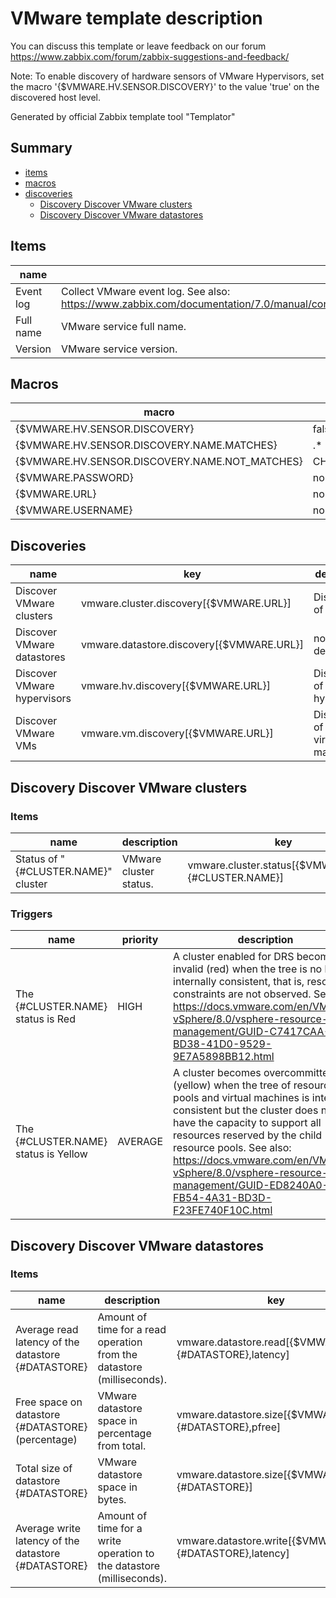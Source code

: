 # VMware template description

You can discuss this template or leave feedback on our forum https://www.zabbix.com/forum/zabbix-suggestions-and-feedback/

Note: To enable discovery of hardware sensors of VMware Hypervisors, set the macro '{$VMWARE.HV.SENSOR.DISCOVERY}' to the value 'true' on the discovered host level.

Generated by official Zabbix template tool "Templator"

## Summary
* [items](#items)
* [macros](#macros)
* [discoveries](#discoveries)
  * [Discovery Discover VMware clusters ](#discovery_discover_vmware_clusters)
  * [Discovery Discover VMware datastores ](#discovery_discover_vmware_datastores)

<a name="items"></a>

## Items
| name | description | key | type | delay |
| ------------- |------------- |------------- |------------- |------------- |
| Event log | Collect VMware event log. See also: https://www.zabbix.com/documentation/7.0/manual/config/items/preprocessing/examples#filtering_vmware_event_log_records | vmware.eventlog[{$VMWARE.URL},skip] | SIMPLE | no delay |
| Full name | VMware service full name. | vmware.fullname[{$VMWARE.URL}] | SIMPLE | 1h |
| Version | VMware service version. | vmware.version[{$VMWARE.URL}] | SIMPLE | 1h |


<a name="macros"></a>

## Macros
| macro | value |
| ------------- |------------- |
| {$VMWARE.HV.SENSOR.DISCOVERY} | false |
| {$VMWARE.HV.SENSOR.DISCOVERY.NAME.MATCHES} | .* |
| {$VMWARE.HV.SENSOR.DISCOVERY.NAME.NOT_MATCHES} | CHANGE_IF_NEEDED |
| {$VMWARE.PASSWORD} | no value |
| {$VMWARE.URL} | no value |
| {$VMWARE.USERNAME} | no value |


<a name="discoveries"></a>

## Discoveries
| name | key | description | type | lifetime | delay |
| ------------- |------------- |------------- |------------- |------------- |------------- |
| Discover VMware clusters | vmware.cluster.discovery[{$VMWARE.URL}] | Discovery of clusters | SIMPLE | no lifetime | 1h |
| Discover VMware datastores | vmware.datastore.discovery[{$VMWARE.URL}] | no description | SIMPLE | no lifetime | 1h |
| Discover VMware hypervisors | vmware.hv.discovery[{$VMWARE.URL}] | Discovery of hypervisors. | SIMPLE | no lifetime | 1h |
| Discover VMware VMs | vmware.vm.discovery[{$VMWARE.URL}] | Discovery of guest virtual machines. | SIMPLE | no lifetime | 1h |


<a name="discovery_discover_vmware_clusters" />

## Discovery Discover VMware clusters

### Items

| name | description | key | type |
| ------------- |------------- |------------- |------------- |
| Status of "{#CLUSTER.NAME}" cluster | VMware cluster status. | vmware.cluster.status[{$VMWARE.URL},{#CLUSTER.NAME}] | SIMPLE |


### Triggers

| name | priority | description | expression | tags | url |
| ------------- |------------- |------------- |------------- |------------- |------------- |
| The {#CLUSTER.NAME} status is Red | HIGH | A cluster enabled for DRS becomes invalid (red) when the tree is no longer internally consistent, that is, resource constraints are not observed. See also: https://docs.vmware.com/en/VMware-vSphere/8.0/vsphere-resource-management/GUID-C7417CAA-BD38-41D0-9529-9E7A5898BB12.html | last(/VMware/vmware.cluster.status[{$VMWARE.URL},{#CLUSTER.NAME}])=3 | [{"tag": "scope", "value": "availability"}, {"tag": "scope", "value": "performance"}] | no url |
| The {#CLUSTER.NAME} status is Yellow | AVERAGE | A cluster becomes overcommitted (yellow) when the tree of resource pools and virtual machines is internally consistent but the cluster does not have the capacity to support all resources reserved by the child resource pools. See also: https://docs.vmware.com/en/VMware-vSphere/8.0/vsphere-resource-management/GUID-ED8240A0-FB54-4A31-BD3D-F23FE740F10C.html | last(/VMware/vmware.cluster.status[{$VMWARE.URL},{#CLUSTER.NAME}])=2 | [{"tag": "scope", "value": "availability"}, {"tag": "scope", "value": "performance"}] | no url |


<a name="discovery_discover_vmware_datastores" />

## Discovery Discover VMware datastores

### Items

| name | description | key | type |
| ------------- |------------- |------------- |------------- |
| Average read latency of the datastore {#DATASTORE} | Amount of time for a read operation from the datastore (milliseconds). | vmware.datastore.read[{$VMWARE.URL},{#DATASTORE},latency] | SIMPLE |
| Free space on datastore {#DATASTORE} (percentage) | VMware datastore space in percentage from total. | vmware.datastore.size[{$VMWARE.URL},{#DATASTORE},pfree] | SIMPLE |
| Total size of datastore {#DATASTORE} | VMware datastore space in bytes. | vmware.datastore.size[{$VMWARE.URL},{#DATASTORE}] | SIMPLE |
| Average write latency of the datastore {#DATASTORE} | Amount of time for a write operation to the datastore (milliseconds). | vmware.datastore.write[{$VMWARE.URL},{#DATASTORE},latency] | SIMPLE |


